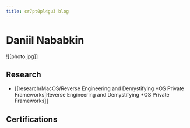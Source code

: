 ```yaml
---
title: cr7pt0pl4gu3 blog
---
```

# Daniil Nababkin
![[photo.jpg]]
## Research
- [[research/MacOS/Reverse Engineering and Demystifying *OS Private Frameworks|Reverse Engineering and Demystifying *OS Private Frameworks]]
## Certifications
